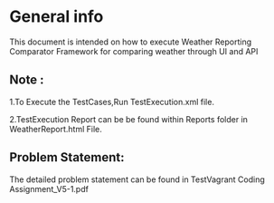 # General info
This document is intended on how to execute Weather Reporting Comparator Framework for comparing weather through UI
 and API

## Note :

1.To Execute the TestCases,Run TestExecution.xml file.

2.TestExecution Report can be be found within Reports folder in WeatherReport.html File.

## Problem Statement:
The detailed problem statement can be found in TestVagrant Coding Assignment_V5-1.pdf
